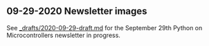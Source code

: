 ## 09-29-2020 Newsletter images

See [_drafts/2020-09-29-draft.md](../../_drafts/2020-09-29-draft.md) for the September 29th Python on Microcontrollers newsletter in progress.
